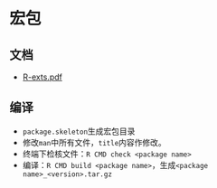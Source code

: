 # 宏包
## 文档
 - [R-exts.pdf](https://cran.r-project.org/doc/manuals/R-exts.pdf)
    
## 编译
 - `package.skeleton`生成宏包目录
 - 修改`man`中所有文件，`title`内容作修改。
 - 终端下检核文件：`R CMD check <package name>`
 - 编译：`R CMD build <package name>`，生成`<package name>_<version>.tar.gz`
      